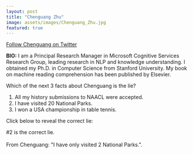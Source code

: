 ```yaml
---
layout: post
title: "Chenguang Zhu"
image: assets/images/Chenguang_Zhu.jpg
featured: true
---
```

<a href="https://twitter.com/chenguangzhu2">Follow Chenguang on Twitter</a>

**BIO:** I am a Principal Research Manager in Microsoft Cognitive Services Research Group, leading research in NLP and knowledge understanding. I obtained my Ph.D. in Computer Science from Stanford University. My book on machine reading comprehension has been published by Elsevier.

Which of the next 3 facts about Chenguang is the lie?

1. All my history submissions to NAACL were accepted.
2. I have visited 20 National Parks.
3. I won a USA championship in table tennis.

<!-- Join our poll on Twitter (requires Twitter account):

<blockquote class="twitter-tweet" data-conversation="none"><p lang="en" dir="ltr">Which of the next 3 facts about Chenguang is the lie?<br><br>#1: All my history submissions to NAACL were accepted.<br>#2: I have visited 20 National Parks.<br>#3: I won a USA championship in table tennis.</p>&mdash; NAACL HLT (@NAACLHLT) <a href="https://twitter.com/NAACLHLT/status/temp">June 02, 2021</a></blockquote> <script async src="https://platform.twitter.com/widgets.js" charset="utf-8"></script> -->

Click below to reveal the correct lie:

<span class="spoiler">#2 is the correct lie. <br><br>From Chenguang: "I have only visited 2 National Parks."</span>.